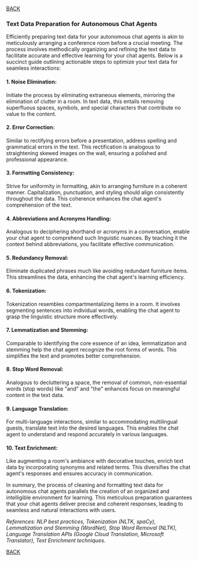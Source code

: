 [BACK](main.md)

### Text Data Preparation for Autonomous Chat Agents

Efficiently preparing text data for your autonomous chat agents is akin to meticulously arranging a conference room before a crucial meeting. The process involves methodically organizing and refining the text data to facilitate accurate and effective learning for your chat agents. Below is a succinct guide outlining actionable steps to optimize your text data for seamless interactions:

#### 1. **Noise Elimination:**
Initiate the process by eliminating extraneous elements, mirroring the elimination of clutter in a room. In text data, this entails removing superfluous spaces, symbols, and special characters that contribute no value to the content.

#### 2. **Error Correction:**
Similar to rectifying errors before a presentation, address spelling and grammatical errors in the text. This rectification is analogous to straightening skewed images on the wall, ensuring a polished and professional appearance.

#### 3. **Formatting Consistency:**
Strive for uniformity in formatting, akin to arranging furniture in a coherent manner. Capitalization, punctuation, and styling should align consistently throughout the data. This coherence enhances the chat agent's comprehension of the text.

#### 4. **Abbreviations and Acronyms Handling:**
Analogous to deciphering shorthand or acronyms in a conversation, enable your chat agent to comprehend such linguistic nuances. By teaching it the context behind abbreviations, you facilitate effective communication.

#### 5. **Redundancy Removal:**
Eliminate duplicated phrases much like avoiding redundant furniture items. This streamlines the data, enhancing the chat agent's learning efficiency.

#### 6. **Tokenization:**
Tokenization resembles compartmentalizing items in a room. It involves segmenting sentences into individual words, enabling the chat agent to grasp the linguistic structure more effectively.

#### 7. **Lemmatization and Stemming:**
Comparable to identifying the core essence of an idea, lemmatization and stemming help the chat agent recognize the root forms of words. This simplifies the text and promotes better comprehension.

#### 8. **Stop Word Removal:**
Analogous to decluttering a space, the removal of common, non-essential words (stop words) like "and" and "the" enhances focus on meaningful content in the text data.

#### 9. **Language Translation:**
For multi-language interactions, similar to accommodating multilingual guests, translate text into the desired languages. This enables the chat agent to understand and respond accurately in various languages.

#### 10. **Text Enrichment:**
Like augmenting a room's ambiance with decorative touches, enrich text data by incorporating synonyms and related terms. This diversifies the chat agent's responses and ensures accuracy in communication.

In summary, the process of cleaning and formatting text data for autonomous chat agents parallels the creation of an organized and intelligible environment for learning. This meticulous preparation guarantees that your chat agents deliver precise and coherent responses, leading to seamless and natural interactions with users.

*References: NLP best practices, Tokenization (NLTK, spaCy), Lemmatization and Stemming (WordNet), Stop Word Removal (NLTK), Language Translation APIs (Google Cloud Translation, Microsoft Translator), Text Enrichment techniques.*

[BACK](main.md)